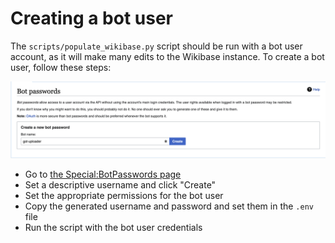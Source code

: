 # Creating a bot user

The `scripts/populate_wikibase.py` script should be run with a bot user account, as it will make many edits to the Wikibase instance. To create a bot user, follow these steps:

![Bot user creation](bot-user.png)

- Go to [the Special:BotPasswords page](https://climatepolicyradar.wikibase.cloud/wiki/Special:BotPasswords)
- Set a descriptive username and click "Create"
- Set the appropriate permissions for the bot user
- Copy the generated username and password and set them in the `.env` file
- Run the script with the bot user credentials

